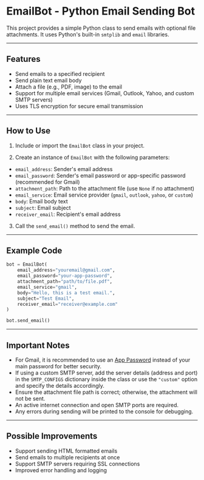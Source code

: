
# EmailBot - Python Email Sending Bot

This project provides a simple Python class to send emails with optional file attachments.
It uses Python's built-in `smtplib` and `email` libraries.

---

## Features

* Send emails to a specified recipient
* Send plain text email body
* Attach a file (e.g., PDF, image) to the email
* Support for multiple email services (Gmail, Outlook, Yahoo, and custom SMTP servers)
* Uses TLS encryption for secure email transmission

---

## How to Use

1. Include or import the `EmailBot` class in your project.

2. Create an instance of `EmailBot` with the following parameters:

* `email_address`: Sender's email address
* `email_password`: Sender's email password or app-specific password (recommended for Gmail)
* `attachment_path`: Path to the attachment file (use `None` if no attachment)
* `email_service`: Email service provider (`gmail`, `outlook`, `yahoo`, or `custom`)
* `body`: Email body text
* `subject`: Email subject
* `receiver_email`: Recipient's email address

3. Call the `send_email()` method to send the email.

---

## Example Code

```python
bot = EmailBot(
    email_address="youremail@gmail.com",
    email_password="your-app-password",
    attachment_path="path/to/file.pdf",
    email_service="gmail",
    body="Hello, this is a test email.",
    subject="Test Email",
    receiver_email="receiver@example.com"
)

bot.send_email()
```

---

## Important Notes

* For Gmail, it is recommended to use an [App Password](https://support.google.com/accounts/answer/185833) instead of your main password for better security.
* If using a custom SMTP server, add the server details (address and port) in the `SMTP_CONFIGS` dictionary inside the class or use the `"custom"` option and specify the details accordingly.
* Ensure the attachment file path is correct; otherwise, the attachment will not be sent.
* An active internet connection and open SMTP ports are required.
* Any errors during sending will be printed to the console for debugging.

---

## Possible Improvements

* Support sending HTML formatted emails
* Send emails to multiple recipients at once
* Support SMTP servers requiring SSL connections
* Improved error handling and logging


